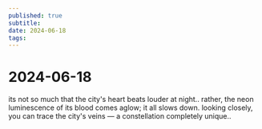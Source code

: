 ```yaml
---
published: true
subtitle: 
date: 2024-06-18
tags: 
---
```


# 2024-06-18

its not so much that the city's heart beats louder at night.. rather, the neon luminescence of its blood comes aglow; it all slows down. looking closely, you can trace the city's veins — a constellation completely unique..